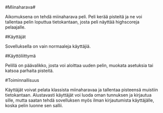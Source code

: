 #Miinaharava#

Aikomuksena on tehdä miinaharava peli. Peli kerää pisteitä ja ne voi tallentaa pelin loputtua tietokantaan, josta peli näyttää
highscoreja pelaajalle.

#Käyttäjät

Sovelluksella on vain normaaleja käyttäjiä.

#Käyttöliittymä

Pelillä on päävalikko, josta voi aloittaa uuden pelin, muokata asetuksia tai katsoa parhaita pisteitä.

#Toiminnallisuus

Käyttäjät voivat pelata klassista miinaharavaa ja tallentaa pisteensä muistiin tietokantaan. Alustavasti käyttäjät voi luoda oman tunnuksen
ja kirjautua sille, mutta saatan tehdä sovelluksen myös ilman kirjautumista käyttäjälle, koska pelin luonne sen sallii.
